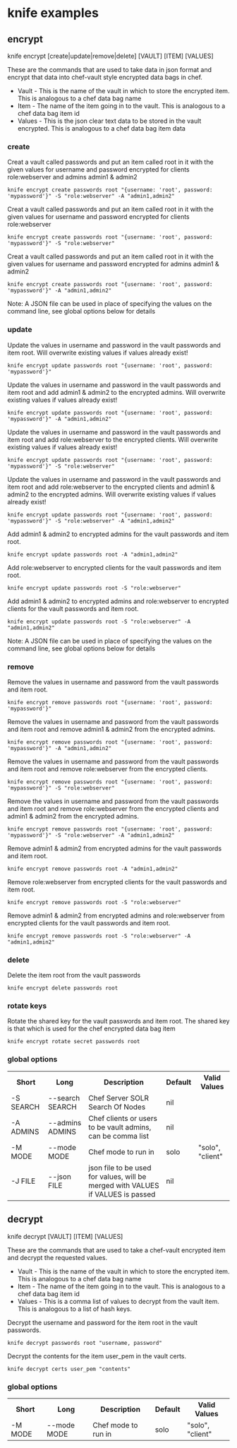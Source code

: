 # knife examples

## encrypt
knife encrypt [create|update|remove|delete] [VAULT] [ITEM] [VALUES]

These are the commands that are used to take data in json format and encrypt that data into chef-vault style encrypted data bags in chef.

* Vault - This is the name of the vault in which to store the encrypted item.  This is analogous to a chef data bag name
* Item - The name of the item going in to the vault.  This is analogous to a chef data bag item id
* Values - This is the json clear text data to be stored in the vault encrypted.  This is analogous to a chef data bag item data

### create
Creat a vault called passwords and put an item called root in it with the given values for username and password encrypted for clients role:webserver and admins admin1 & admin2

    knife encrypt create passwords root "{username: 'root', password: 'mypassword'}" -S "role:webserver" -A "admin1,admin2"

Creat a vault called passwords and put an item called root in it with the given values for username and password encrypted for clients role:webserver

    knife encrypt create passwords root "{username: 'root', password: 'mypassword'}" -S "role:webserver"

Creat a vault called passwords and put an item called root in it with the given values for username and password encrypted for admins admin1 & admin2

    knife encrypt create passwords root "{username: 'root', password: 'mypassword'}" -A "admin1,admin2"    

Note: A JSON file can be used in place of specifying the values on the command line, see global options below for details

### update
Update the values in username and password in the vault passwords and item root.  Will overwrite existing values if values already exist!

    knife encrypt update passwords root "{username: 'root', password: 'mypassword'}"

Update the values in username and password in the vault passwords and item root and add admin1 & admin2 to the encrypted admins.  Will overwrite existing values if values already exist!

    knife encrypt update passwords root "{username: 'root', password: 'mypassword'}" -A "admin1,admin2"

Update the values in username and password in the vault passwords and item root and add role:webserver to the encrypted clients.  Will overwrite existing values if values already exist!

    knife encrypt update passwords root "{username: 'root', password: 'mypassword'}" -S "role:webserver"

Update the values in username and password in the vault passwords and item root and add role:webserver to the encrypted clients and admin1 & admin2 to the encrypted admins.  Will overwrite existing values if values already exist!

    knife encrypt update passwords root "{username: 'root', password: 'mypassword'}" -S "role:webserver" -A "admin1,admin2"

Add admin1 & admin2 to encrypted admins for the vault passwords and item root.

    knife encrypt update passwords root -A "admin1,admin2"

Add role:webserver to encrypted clients for the vault passwords and item root.

    knife encrypt update passwords root -S "role:webserver"

Add admin1 & admin2 to encrypted admins and role:webserver to encrypted clients for the vault passwords and item root.

    knife encrypt update passwords root -S "role:webserver" -A "admin1,admin2"

Note: A JSON file can be used in place of specifying the values on the command line, see global options below for details

### remove
Remove the values in username and password from the vault passwords and item root.

    knife encrypt remove passwords root "{username: 'root', password: 'mypassword'}"

Remove the values in username and password from the vault passwords and item root and remove admin1 & admin2 from the encrypted admins.

    knife encrypt remove passwords root "{username: 'root', password: 'mypassword'}" -A "admin1,admin2"

Remove the values in username and password from the vault passwords and item root and remove role:webserver from the encrypted clients.

    knife encrypt remove passwords root "{username: 'root', password: 'mypassword'}" -S "role:webserver"

Remove the values in username and password from the vault passwords and item root and remove role:webserver from the encrypted clients and admin1 & admin2 from the encrypted admins.

    knife encrypt remove passwords root "{username: 'root', password: 'mypassword'}" -S "role:webserver" -A "admin1,admin2"

Remove admin1 & admin2 from encrypted admins for the vault passwords and item root.

    knife encrypt remove passwords root -A "admin1,admin2"

Remove role:webserver from encrypted clients for the vault passwords and item root.

    knife encrypt remove passwords root -S "role:webserver"

Remove admin1 & admin2 from encrypted admins and role:webserver from encrypted clients for the vault passwords and item root.

    knife encrypt remove passwords root -S "role:webserver" -A "admin1,admin2"

### delete
Delete the item root from the vault passwords

    knife encrypt delete passwords root

### rotate keys
Rotate the shared key for the vault passwords and item root.  The shared key is that which is used for the chef encrypted data bag item

    knife encrypt rotate secret passwords root

### global options
<table>
  <tr>
    <th>Short</th>
    <th>Long</th>
    <th>Description</th>
    <th>Default</th>
    <th>Valid Values</th>
  </tr>
  <tr>
    <td>-S SEARCH</td>
    <td>--search SEARCH</td>
    <td>Chef Server SOLR Search Of Nodes</td>
    <td>nil</td>
    <td></td>
  </tr>
  <tr>
    <td>-A ADMINS</td>
    <td>--admins ADMINS</td>
    <td>Chef clients or users to be vault admins, can be comma list</td>
    <td>nil</td>
    <td></td>
  </tr>
  <tr>
    <td>-M MODE</td>
    <td>--mode MODE</td>
    <td>Chef mode to run in</td>
    <td>solo</td>
    <td>"solo", "client"</td>
  </tr>
  <tr>
    <td>-J FILE</td>
    <td>--json FILE</td>
    <td>json file to be used for values, will be merged with VALUES if VALUES is passed</td>
    <td>nil</td>
    <td></td>
  </tr>
</table>

## decrypt
knife decrypt [VAULT] [ITEM] [VALUES]

These are the commands that are used to take a chef-vault encrypted item and decrypt the requested values.

* Vault - This is the name of the vault in which to store the encrypted item.  This is analogous to a chef data bag name
* Item - The name of the item going in to the vault.  This is analogous to a chef data bag item id
* Values - This is a comma list of values to decrypt from the vault item.  This is analogous to a list of hash keys.

Decrypt the username and password for the item root in the vault passwords.

    knife decrypt passwords root "username, password"

Decrypt the contents for the item user_pem in the vault certs.

    knife decrypt certs user_pem "contents"

### global options
<table>
  <tr>
    <th>Short</th>
    <th>Long</th>
    <th>Description</th>
    <th>Default</th>
    <th>Valid Values</th>
  </tr>
  <tr>
    <td>-M MODE</td>
    <td>--mode MODE</td>
    <td>Chef mode to run in</td>
    <td>solo</td>
    <td>"solo", "client"</td>
  </tr>
</table>
